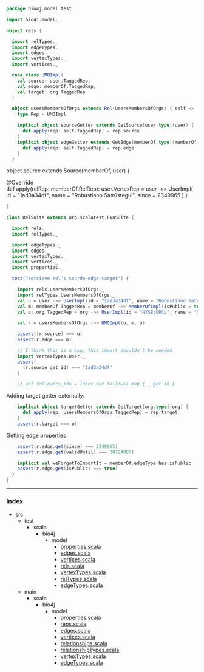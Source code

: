 
```scala
package bio4j.model.test

import bio4j.model._

object rels {

  import relTypes._
  import edgeTypes._
  import edges._
  import vertexTypes._
  import vertices._

  case class UMOImpl(
    val source: user.TaggedRep,
    val edge: memberOf.TaggedRep,
    val target: org.TaggedRep
  )

  object usersMembersOfOrgs extends Rel(UsersMembersOfOrgs) { self =>
    type Rep = UMOImpl

    implicit object sourceGetter extends GetSource[user.type](user) {
      def apply(rep: self.TaggedRep) = rep.source
    }
    implicit object edgeGetter extends GetEdge[memberOf.type](memberOf) {
      def apply(rep: self.TaggedRep) = rep.edge
    }
  }
```


object source extends Source(memberOf, user) {

@Override  
def apply(relRep: memberOf.RelRep): user.VertexRep = 
  user ->> UserImpl(
                      id = "1ad3a34df",
                      name = "Robustiano Satrústegui",
                      since = 2349965
                    )
}


```scala
}

class RelSuite extends org.scalatest.FunSuite {

  import rels._  
  import relTypes._

  import edgeTypes._
  import edges._
  import vertexTypes._
  import vertices._
  import properties._

  test("retrieve rel's sourde-edge-target") {

    import rels.usersMembersOfOrgs._
    import relTypes.UsersMembersOfOrgs._
    val u = user ->> UserImpl(id = "1ad3a34df", name = "Robustiano Satrústegui", since = 2349965)
    val m: memberOf.TaggedRep = memberOf ->> MemberOfImpl(isPublic = true, since = 2349965, validUntil = 38724987)
    val o: org.TaggedRep = org ->> UserImpl(id = "NYSE:ORCL", name = "Orcale Inc.", since = 1977)

    val r = usersMembersOfOrgs ->> UMOImpl(u, m, o)

    assert((r source) === u)
    assert(r.edge === m)

    // I think this is a bug; this import shouldn't be needed
    import vertexTypes.User._
    assert(
      (r.source get id) === "1ad3a34df"
    )

    // val followers_ids = (user out follows) map { _ get id }

```

Adding target getter externally:

```scala
    implicit object targetGetter extends GetTarget[org.type](org) {
      def apply(rep: usersMembersOfOrgs.TaggedRep) = rep.target
    }
    assert(r.target === o)
```

Getting edge properties

```scala
    assert(r.edge.get(since) === 2349965)
    assert(r.edge.get(validUntil) === 38724987)

    implicit val weForgotToImportIt = memberOf.edgeType has isPublic
    assert(r.edge.get(isPublic) === true)
  }
}

```


------

### Index

+ src
  + test
    + scala
      + bio4j
        + model
          + [properties.scala][test/scala/bio4j/model/properties.scala]
          + [edges.scala][test/scala/bio4j/model/edges.scala]
          + [vertices.scala][test/scala/bio4j/model/vertices.scala]
          + [rels.scala][test/scala/bio4j/model/rels.scala]
          + [vertexTypes.scala][test/scala/bio4j/model/vertexTypes.scala]
          + [relTypes.scala][test/scala/bio4j/model/relTypes.scala]
          + [edgeTypes.scala][test/scala/bio4j/model/edgeTypes.scala]
  + main
    + scala
      + bio4j
        + model
          + [properties.scala][main/scala/bio4j/model/properties.scala]
          + [reps.scala][main/scala/bio4j/model/reps.scala]
          + [edges.scala][main/scala/bio4j/model/edges.scala]
          + [vertices.scala][main/scala/bio4j/model/vertices.scala]
          + [relationships.scala][main/scala/bio4j/model/relationships.scala]
          + [relationshipTypes.scala][main/scala/bio4j/model/relationshipTypes.scala]
          + [vertexTypes.scala][main/scala/bio4j/model/vertexTypes.scala]
          + [edgeTypes.scala][main/scala/bio4j/model/edgeTypes.scala]

[test/scala/bio4j/model/properties.scala]: properties.scala.md
[test/scala/bio4j/model/edges.scala]: edges.scala.md
[test/scala/bio4j/model/vertices.scala]: vertices.scala.md
[test/scala/bio4j/model/rels.scala]: rels.scala.md
[test/scala/bio4j/model/vertexTypes.scala]: vertexTypes.scala.md
[test/scala/bio4j/model/relTypes.scala]: relTypes.scala.md
[test/scala/bio4j/model/edgeTypes.scala]: edgeTypes.scala.md
[main/scala/bio4j/model/properties.scala]: ../../../../main/scala/bio4j/model/properties.scala.md
[main/scala/bio4j/model/reps.scala]: ../../../../main/scala/bio4j/model/reps.scala.md
[main/scala/bio4j/model/edges.scala]: ../../../../main/scala/bio4j/model/edges.scala.md
[main/scala/bio4j/model/vertices.scala]: ../../../../main/scala/bio4j/model/vertices.scala.md
[main/scala/bio4j/model/relationships.scala]: ../../../../main/scala/bio4j/model/relationships.scala.md
[main/scala/bio4j/model/relationshipTypes.scala]: ../../../../main/scala/bio4j/model/relationshipTypes.scala.md
[main/scala/bio4j/model/vertexTypes.scala]: ../../../../main/scala/bio4j/model/vertexTypes.scala.md
[main/scala/bio4j/model/edgeTypes.scala]: ../../../../main/scala/bio4j/model/edgeTypes.scala.md